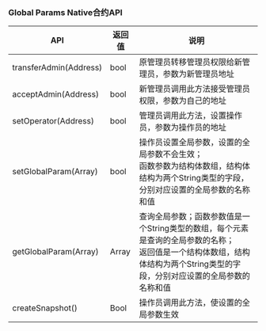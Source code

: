 ### Global Params Native合约API

| API                      | 返回值 | 说明                                          |
| ------------------------ | ----- | --------------------------------------------- |
| transferAdmin(Address)   | bool | 原管理员转移管理员权限给新管理员，参数为新管理员地址 |
| acceptAdmin(Address)     | bool | 新管理员调用此方法接受管理员权限，参数为自己的地址 |
| setOperator(Address)     | bool | 管理员调用此方法，设置操作员，参数为操作员的地址 |
| setGlobalParam(Array)    | bool | 操作员设置全局参数，设置的全局参数不会生效；<br>函数参数为结构体数组，结构体结构为两个String类型的字段，分别对应设置的全局参数的名称和值|
| getGlobalParam(Array)    | Array| 查询全局参数；函数参数值是一个String类型的数组，每个元素是查询的全局参数的名称；<br>返回值是一个结构体数组，结构体结构为两个String类型的字段，分别对应设置的全局参数的名称和值 |
| createSnapshot()         | Bool | 操作员调用此方法，使设置的全局参数生效 |